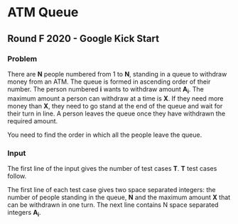 # ATM Queue

## Round F 2020 - Google Kick Start

### Problem

There are **N** people numbered from 1 to **N**, standing in a queue to withdraw money from an ATM. The queue is formed in ascending order of their number. The person numbered **i** wants to withdraw amount **A<sub>i</sub>**. The maximum amount a person can withdraw at a time is **X**. If they need more money than **X**, they need to go stand at the end of the queue and wait for their turn in line. A person leaves the queue once they have withdrawn the required amount.

You need to find the order in which all the people leave the queue.

### Input

The first line of the input gives the number of test cases **T**. **T** test cases follow.

The first line of each test case gives two space separated integers: the number of people standing in the queue, **N** and the maximum amount **X** that can be withdrawn in one turn.
The next line contains N space separated integers **A<sub>i</sub>**.
